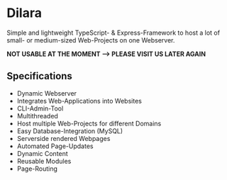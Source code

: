 # Dilara
Simple and lightweight TypeScript- & Express-Framework to host a lot of small- or medium-sized Web-Projects on one Webserver.

**NOT USABLE AT THE MOMENT --> PLEASE VISIT US LATER AGAIN**

## Specifications
- Dynamic Webserver
- Integrates Web-Applications into Websites
- CLI-Admin-Tool
- Multithreaded
- Host multiple Web-Projects for different Domains
- Easy Database-Integration (MySQL)
- Serverside rendered Webpages
- Automated Page-Updates
- Dynamic Content
- Reusable Modules
- Page-Routing